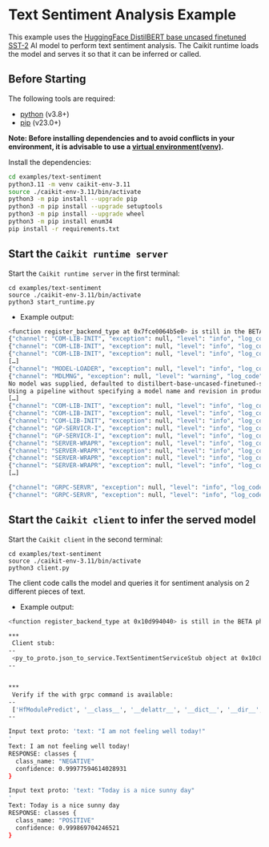 # Text Sentiment Analysis Example

This example uses the [HuggingFace DistilBERT base uncased finetuned SST-2](https://huggingface.co/distilbert-base-uncased-finetuned-sst-2-english) AI model to perform text sentiment analysis. The Caikit runtime loads the model and serves it so that it can be inferred or called.

## Before Starting

The following tools are required:

- [python](https://www.python.org) (v3.8+)
- [pip](https://pypi.org/project/pip/) (v23.0+)

**Note: Before installing dependencies and to avoid conflicts in your environment, it is advisable to use a [virtual environment(venv)](https://docs.python.org/3/library/venv.html).**

Install the dependencies: 

```sh
cd examples/text-sentiment
python3.11 -m venv caikit-env-3.11
source ./caikit-env-3.11/bin/activate
python3 -m pip install --upgrade pip
python3 -m pip install --upgrade setuptools
python3 -m pip install --upgrade wheel
python3 -m pip install enum34
pip install -r requirements.txt
```

## Start the `Caikit runtime server`

Start the `Caikit runtime server` in the first terminal: 

```shell
cd examples/text-sentiment
source ./caikit-env-3.11/bin/activate
python3 start_runtime.py
```

* Example output:

```sh
<function register_backend_type at 0x7fce0064b5e0> is still in the BETA phase and subject to change!
{"channel": "COM-LIB-INIT", "exception": null, "level": "info", "log_code": "<RUN11997772I>", "message": "Loading service module: text_sentiment", "num_indent": 0, "thread_id": 8605140480, "timestamp": "2023-05-02T11:42:52.808812"}
{"channel": "COM-LIB-INIT", "exception": null, "level": "info", "log_code": "<RUN11997772I>", "message": "Loading service module: caikit.interfaces.common", "num_indent": 0, "thread_id": 8605140480, "timestamp": "2023-05-02T11:42:52.809406"}
{"channel": "COM-LIB-INIT", "exception": null, "level": "info", "log_code": "<RUN11997772I>", "message": "Loading service module: caikit.interfaces.runtime", "num_indent": 0, "thread_id": 8605140480, "timestamp": "2023-05-02T11:42:52.809565"}
[…]
{"channel": "MODEL-LOADER", "exception": null, "level": "info", "log_code": "<RUN89711114I>", "message": "Loading model 'text_sentiment'", "num_indent": 0, "thread_id": 8605140480, "timestamp": "2023-05-02T11:42:52.826657"}
{"channel": "MDLMNG", "exception": null, "level": "warning", "log_code": "<COR56759744W>", "message": "No backend configured! Trying to configure using default config file.", "num_indent": 0, "thread_id": 8605140480, "timestamp": "2023-05-02T11:42:52.827742"}
No model was supplied, defaulted to distilbert-base-uncased-finetuned-sst-2-english and revision af0f99b (https://huggingface.co/distilbert-base-uncased-finetuned-sst-2-english).
Using a pipeline without specifying a model name and revision in production is not recommended.
[…]
{"channel": "COM-LIB-INIT", "exception": null, "level": "info", "log_code": "<RUN11997772I>", "message": "Loading service module: text_sentiment", "num_indent": 0, "thread_id": 8605140480, "timestamp": "2023-05-02T11:42:53.929756"}
{"channel": "COM-LIB-INIT", "exception": null, "level": "info", "log_code": "<RUN11997772I>", "message": "Loading service module: caikit.interfaces.common", "num_indent": 0, "thread_id": 8605140480, "timestamp": "2023-05-02T11:42:53.929814"}
{"channel": "COM-LIB-INIT", "exception": null, "level": "info", "log_code": "<RUN11997772I>", "message": "Loading service module: caikit.interfaces.runtime", "num_indent": 0, "thread_id": 8605140480, "timestamp": "2023-05-02T11:42:53.929858"}
{"channel": "GP-SERVICR-I", "exception": null, "level": "info", "log_code": "<RUN76773778I>", "message": "Validated Caikit Library CDM successfully", "num_indent": 0, "thread_id": 8605140480, "timestamp": "2023-05-02T11:42:53.929942"}
{"channel": "GP-SERVICR-I", "exception": null, "level": "info", "log_code": "<RUN76884779I>", "message": "Constructed inference service for library: text_sentiment, version: unknown", "num_indent": 0, "thread_id": 8605140480, "timestamp": "2023-05-02T11:42:53.930734"}
{"channel": "SERVER-WRAPR", "exception": null, "level": "info", "log_code": "<RUN81194024I>", "message": "Intercepting RPC method /caikit.runtime.HfTextsentiment.HfTextsentimentService/HfBlockPredict", "num_indent": 0, "thread_id": 8605140480, "timestamp": "2023-05-02T11:42:53.930786"}
{"channel": "SERVER-WRAPR", "exception": null, "level": "info", "log_code": "<RUN33333123I>", "message": "Wrapping safe rpc for Predict", "num_indent": 0, "thread_id": 8605140480, "timestamp": "2023-05-02T11:42:53.931424"}
{"channel": "SERVER-WRAPR", "exception": null, "level": "info", "log_code": "<RUN30032825I>", "message": "Re-routing RPC /caikit.runtime.HfTextsentiment.HfTextsentimentService/HfBlockPredict from <function _ServiceBuilder._GenerateNonImplementedMethod.<locals>.<lambda> at 0x7fce01f660d0> to <function CaikitRuntimeServerWrapper.safe_rpc_wrapper.<locals>.safe_rpc_call at 0x7fce02144670>", "num_indent": 0, "thread_id": 8605140480, "timestamp": "2023-05-02T11:42:53.931479"}
{"channel": "SERVER-WRAPR", "exception": null, "level": "info", "log_code": "<RUN24924908I>", "message": "Interception of service caikit.runtime.HfTextsentiment.HfTextsentimentService complete", "num_indent": 0, "thread_id": 8605140480, "timestamp": "2023-05-02T11:42:53.931530"}
[…]

{"channel": "GRPC-SERVR", "exception": null, "level": "info", "log_code": "<RUN10001807I>", "message": "Running in insecure mode", "num_indent": 0, "thread_id": 8605140480, "timestamp": "2023-05-02T11:42:53.936511"}
{"channel": "GRPC-SERVR", "exception": null, "level": "info", "log_code": "<RUN10001001I>", "message": "Caikit Runtime is serving on port: 8085 with thread pool size: 5", "num_indent": 0, "thread_id": 8605140480, "timestamp": "2023-05-02T11:42:53.938054"}
```

## Start the `Caikit client` to infer the served model

Start the `Caikit client` in the second terminal:

```shell
cd examples/text-sentiment
source ./caikit-env-3.11/bin/activate
python3 client.py
```

The client code calls the model and queries it for sentiment analysis on 2 different pieces of text.

* Example output:

```sh
<function register_backend_type at 0x10d994040> is still in the BETA phase and subject to change!

*** 
 Client stub:
--
 <py_to_proto.json_to_service.TextSentimentServiceStub object at 0x10c82cb90>
--


*** 
 Verify if the with grpc command is available:
--
 ['HfModulePredict', '__class__', '__delattr__', '__dict__', '__dir__', '__doc__', '__eq__', '__format__', '__ge__', '__getattribute__', '__getstate__', '__gt__', '__hash__', '__init__', '__init_subclass__', '__le__', '__lt__', '__module__', '__ne__', '__new__', '__reduce__', '__reduce_ex__', '__repr__', '__setattr__', '__sizeof__', '__str__', '__subclasshook__', '__weakref__']
--

Input text proto: 'text: "I am not feeling well today!"
'
Text: I am not feeling well today!
RESPONSE: classes {
  class_name: "NEGATIVE"
  confidence: 0.99977594614028931
}

Input text proto: 'text: "Today is a nice sunny day"
'
Text: Today is a nice sunny day
RESPONSE: classes {
  class_name: "POSITIVE"
  confidence: 0.999869704246521
}
```
